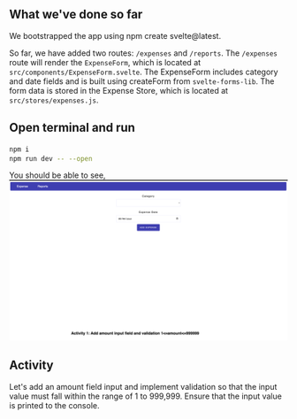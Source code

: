 ## What we've done so far
We bootstrapped the app using npm create svelte@latest.

So far, we have added two routes: ```/expenses``` and ```/reports```. The ```/expenses``` route will render the ```ExpenseForm```, which is located at ```src/components/ExpenseForm.svelte```. The ExpenseForm includes category and date fields and is built using createForm from ```svelte-forms-lib```. The form data is stored in the Expense Store, which is located at ```src/stores/expenses.js```.


## Open terminal and run
```bash
npm i
npm run dev -- --open
```
You should be able to see,
![Alt text](image.png)

## Activity
Let's add an amount field input and implement validation so that the input value must fall within the range of 1 to 999,999. Ensure that the input value is printed to the console.
